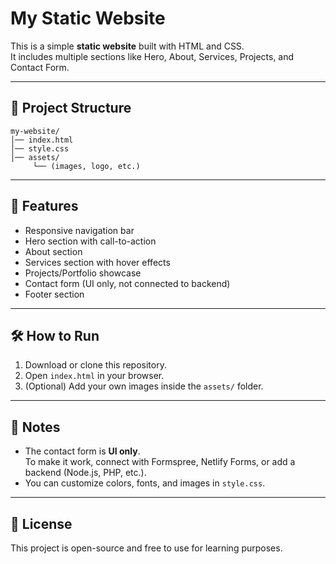 # My Static Website

This is a simple **static website** built with HTML and CSS.  
It includes multiple sections like Hero, About, Services, Projects, and Contact Form.

---

## 📂 Project Structure
```
my-website/
│── index.html
│── style.css
│── assets/
     └── (images, logo, etc.)
```

---

## 🚀 Features
- Responsive navigation bar
- Hero section with call-to-action
- About section
- Services section with hover effects
- Projects/Portfolio showcase
- Contact form (UI only, not connected to backend)
- Footer section

---

## 🛠️ How to Run
1. Download or clone this repository.
2. Open `index.html` in your browser.
3. (Optional) Add your own images inside the `assets/` folder.

---

## 📌 Notes
- The contact form is **UI only**.  
  To make it work, connect with Formspree, Netlify Forms, or add a backend (Node.js, PHP, etc.).
- You can customize colors, fonts, and images in `style.css`.

---

## 📄 License
This project is open-source and free to use for learning purposes.
